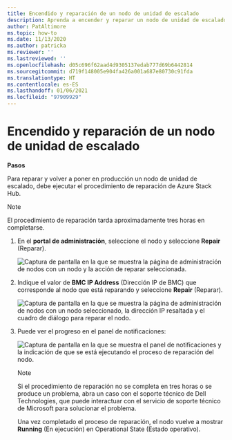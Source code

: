 ```yaml
---
title: Encendido y reparación de un nodo de unidad de escalado
description: Aprenda a encender y reparar un nodo de unidad de escalado.
author: PatAltimore
ms.topic: how-to
ms.date: 11/13/2020
ms.author: patricka
ms.reviewer: ''
ms.lastreviewed: ''
ms.openlocfilehash: d05c696f62aad4d9305137edab777d69b6442814
ms.sourcegitcommit: d719f148005e904fa426a001a687e80730c91fda
ms.translationtype: HT
ms.contentlocale: es-ES
ms.lasthandoff: 01/06/2021
ms.locfileid: "97909929"
---
```

# <a name="powering-on-and-repairing-a-scale-unit-node"></a>Encendido y reparación de un nodo de unidad de escalado

**Pasos**

Para reparar y volver a poner en producción un nodo de unidad de escalado, debe ejecutar el procedimiento de reparación de Azure Stack Hub.

> [!NOTE]
> El procedimiento de reparación tarda aproximadamente tres horas en completarse.

1.  En el **portal de administración**, seleccione el nodo y seleccione **Repair** (Reparar).

    ![Captura de pantalla en la que se muestra la página de administración de nodos con un nodo y la acción de reparar seleccionada.](media/image-52.png)

1.  Indique el valor de **BMC IP Address** (Dirección IP de BMC) que corresponde al nodo que está reparando y seleccione **Repair** (Reparar).

    ![Captura de pantalla en la que se muestra la página de administración de nodos con un nodo seleccionado, la dirección IP resaltada y el cuadro de diálogo para reparar el nodo.](media/image-53.png)

1.  Puede ver el progreso en el panel de notificaciones:

    ![Captura de pantalla en la que se muestra el panel de notificaciones y la indicación de que se está ejecutando el proceso de reparación del nodo.](media/image-54.png)
    
    
    > [!NOTE]
    > Si el procedimiento de reparación no se completa en tres horas o se produce un problema, abra un caso con el soporte técnico de Dell Technologies, que puede interactuar con el servicio de soporte técnico de Microsoft para solucionar el problema.
    
    Una vez completado el proceso de reparación, el nodo vuelve a mostrar **Running** (En ejecución) en Operational State (Estado operativo).
    
